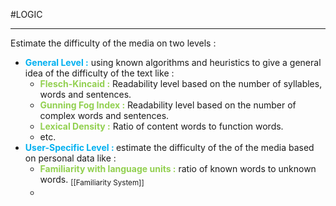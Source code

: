 #LOGIC 

---
Estimate the difficulty of the media on two levels :
- <span style="font-weight:bold; color:rgb(0, 176, 240)">General Level :</span> using known algorithms and heuristics to give a general idea of the difficulty of the text like :
	- <span style="font-weight:bold; color:rgb(146, 208, 80)">Flesch-Kincaid :</span> Readability level based on the number of syllables, words and sentences.
	- <span style="font-weight:bold; color:rgb(146, 208, 80)">Gunning Fog Index :</span> Readability level based on the number of complex words and sentences.
	- <span style="font-weight:bold; color:rgb(146, 208, 80)">Lexical Density :</span> Ratio of content words to function words.
	- etc.
- <span style="font-weight:bold; color:rgb(0, 176, 240)">User-Specific Level : </span> estimate the difficulty of the of the media based on personal data like : 
	- <span style="font-weight:bold; color:rgb(146, 208, 80)">Familiarity with language units :</span> ratio of known words to unknown words. <sub>[[Familiarity System]]</sub>
	- 